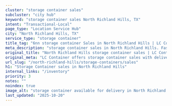 ```yaml
---
cluster: "storage container sales"
subcluster: "city hub"
keyword: "storage container sales North Richland Hills, TX"
intent: "Transactional-Local"
page_type: "Location Service Hub"
city: "North Richland Hills, TX"
service_type: "storage container"
title_tag: "6nn storage container Sales in North Richland Hills | LC Container"
meta_description: "storage container sales in North Richland Hills. Fast delivery, competitive pricing. Serving storage containers area. Quote ID: CDZ. Call (214) 524-4168 for your free quote today."
original_title: "North Richland Hills storage container sales | LC Container"
original_meta: "LC Container offers storage container sales with delivery in North Richland Hills, TX. Local. Fast quotes. Since 2003."
url_slug: "/north-richland-hills/storage-containers/sales"
h1: "Storage Container sales in North Richland Hills"
internal_links: "/inventory"
priority: 3
notes: ""
noindex: true
image_alt: "storage container available for delivery in North Richland Hills"
last_updated: "2025-10-20"
---
```


<!-- TODO: Add unique city/inventory copy, images, and internal links here. -->
